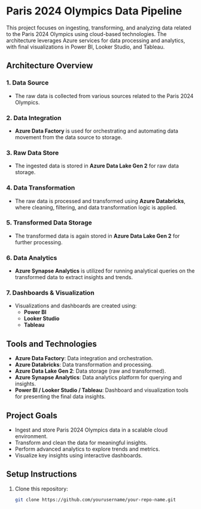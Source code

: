 # Paris 2024 Olympics Data Pipeline

This project focuses on ingesting, transforming, and analyzing data related to the Paris 2024 Olympics using cloud-based technologies. The architecture leverages Azure services for data processing and analytics, with final visualizations in Power BI, Looker Studio, and Tableau.

## Architecture Overview

### 1. **Data Source**
   - The raw data is collected from various sources related to the Paris 2024 Olympics.

### 2. **Data Integration**
   - **Azure Data Factory** is used for orchestrating and automating data movement from the data source to storage.

### 3. **Raw Data Store**
   - The ingested data is stored in **Azure Data Lake Gen 2** for raw data storage.

### 4. **Data Transformation**
   - The raw data is processed and transformed using **Azure Databricks**, where cleaning, filtering, and data transformation logic is applied.

### 5. **Transformed Data Storage**
   - The transformed data is again stored in **Azure Data Lake Gen 2** for further processing.

### 6. **Data Analytics**
   - **Azure Synapse Analytics** is utilized for running analytical queries on the transformed data to extract insights and trends.

### 7. **Dashboards & Visualization**
   - Visualizations and dashboards are created using:
     - **Power BI**
     - **Looker Studio**
     - **Tableau**

## Tools and Technologies

- **Azure Data Factory**: Data integration and orchestration.
- **Azure Databricks**: Data transformation and processing.
- **Azure Data Lake Gen 2**: Data storage (raw and transformed).
- **Azure Synapse Analytics**: Data analytics platform for querying and insights.
- **Power BI / Looker Studio / Tableau**: Dashboard and visualization tools for presenting the final data insights.

## Project Goals

- Ingest and store Paris 2024 Olympics data in a scalable cloud environment.
- Transform and clean the data for meaningful insights.
- Perform advanced analytics to explore trends and metrics.
- Visualize key insights using interactive dashboards.

## Setup Instructions

1. Clone this repository:
   ```bash
   git clone https://github.com/yourusername/your-repo-name.git
